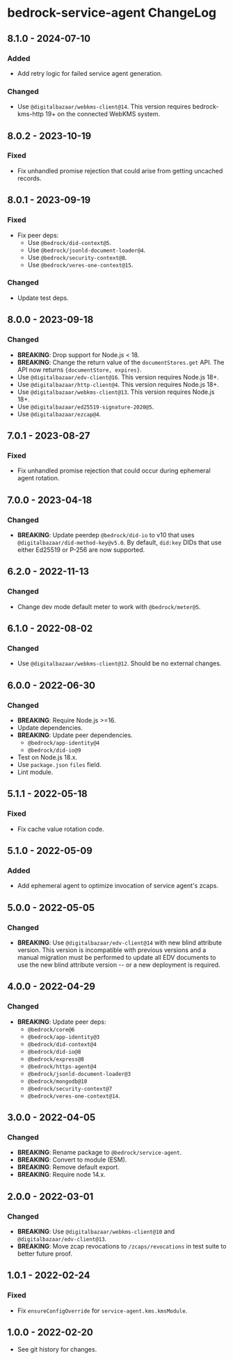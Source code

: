 # bedrock-service-agent ChangeLog

## 8.1.0 - 2024-07-10

### Added
- Add retry logic for failed service agent generation.

### Changed
- Use `@digitalbazaar/webkms-client@14`. This version requires
  bedrock-kms-http 19+ on the connected WebKMS system.

## 8.0.2 - 2023-10-19

### Fixed
- Fix unhandled promise rejection that could arise from getting
  uncached records.

## 8.0.1 - 2023-09-19

### Fixed
- Fix peer deps:
  - Use `@bedrock/did-context@5`.
  - Use `@bedrock/jsonld-document-loader@4`.
  - Use `@bedrock/security-context@8`.
  - Use `@bedrock/veres-one-context@15`.

### Changed
- Update test deps.

## 8.0.0 - 2023-09-18

### Changed
- **BREAKING**: Drop support for Node.js < 18.
- **BREAKING**: Change the return value of the `documentStores.get` API. The
  API now returns `{documentStore, expires}`.
- Use `@digitalbazaar/edv-client@16`. This version requires Node.js 18+.
- Use `@digitalbazaar/http-client@4`. This version requires Node.js 18+.
- Use `@digitalbazaar/webkms-client@13`. This version requires Node.js 18+.
- Use `@digitalbazaar/ed25519-signature-2020@5`.
- Use `@digitalbazaar/ezcap@4`.

## 7.0.1 - 2023-08-27

### Fixed
- Fix unhandled promise rejection that could occur during ephemeral agent
  rotation.

## 7.0.0 - 2023-04-18

### Changed
- **BREAKING**: Update peerdep `@bedrock/did-io` to v10 that uses
  `@digitalbazaar/did-method-key@v5.0`. By default, `did:key` DIDs
  that use either Ed25519 or P-256 are now supported.

## 6.2.0 - 2022-11-13

### Changed
- Change dev mode default meter to work with `@bedrock/meter@5`.

## 6.1.0 - 2022-08-02

### Changed
- Use `@digitalbazaar/webkms-client@12`. Should be no
  external changes.

## 6.0.0 - 2022-06-30

### Changed
- **BREAKING**: Require Node.js >=16.
- Update dependencies.
- **BREAKING**: Update peer dependencies.
  - `@bedrock/app-identity@4`
  - `@bedrock/did-io@9`
- Test on Node.js 18.x.
- Use `package.json` `files` field.
- Lint module.

## 5.1.1 - 2022-05-18

### Fixed
- Fix cache value rotation code.

## 5.1.0 - 2022-05-09

### Added
- Add ephemeral agent to optimize invocation of service agent's zcaps.

## 5.0.0 - 2022-05-05

### Changed
- **BREAKING**: Use `@digitalbazaar/edv-client@14` with new blind
  attribute version. This version is incompatible with previous
  versions and a manual migration must be performed to update all
  EDV documents to use the new blind attribute version -- or a new
  deployment is required.

## 4.0.0 - 2022-04-29

### Changed
- **BREAKING**: Update peer deps:
  - `@bedrock/core@6`
  - `@bedrock/app-identity@3`
  - `@bedrock/did-context@4`
  - `@bedrock/did-io@8`
  - `@bedrock/express@8`
  - `@bedrock/https-agent@4`
  - `@bedrock/jsonld-document-loader@3`
  - `@bedrock/mongodb@10`
  - `@bedrock/security-context@7`
  - `@bedrock/veres-one-context@14`.

## 3.0.0 - 2022-04-05

### Changed
- **BREAKING**: Rename package to `@bedrock/service-agent`.
- **BREAKING**: Convert to module (ESM).
- **BREAKING**: Remove default export.
- **BREAKING**: Require node 14.x.

## 2.0.0 - 2022-03-01

### Changed
- **BREAKING**: Use `@digitalbazaar/webkms-client@10` and
  `@digitalbazaar/edv-client@13`.
- **BREAKING**: Move zcap revocations to `/zcaps/revocations` in
  test suite to better future proof.

## 1.0.1 - 2022-02-24

### Fixed
- Fix `ensureConfigOverride` for `service-agent.kms.kmsModule`.

## 1.0.0 - 2022-02-20

- See git history for changes.
